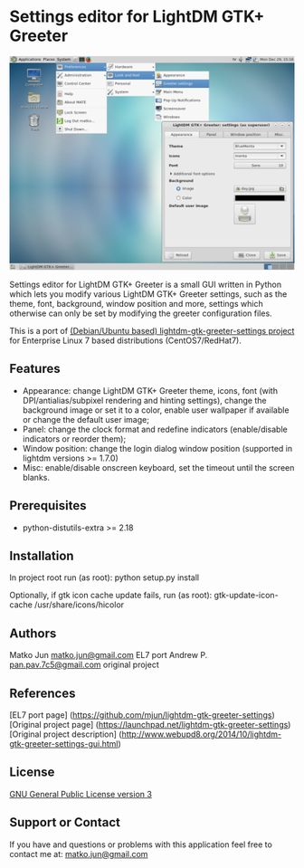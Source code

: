 Settings editor for LightDM GTK+ Greeter
========================================

![Settings editor for LightDM GTK+ Greeter](screenshot.png?raw=true "Settings editor for LightDM GTK+ Greeter")

Settings editor for LightDM GTK+ Greeter is a small GUI written in Python which lets you modify various LightDM GTK+ Greeter settings, such as the theme, font, background, window position and more, settings which otherwise can only be set by modifying the greeter configuration files.

This is a port of [(Debian/Ubuntu based) lightdm-gtk-greeter-settings project](https://launchpad.net/lightdm-gtk-greeter-settings) for Enterprise Linux 7 based distributions (CentOS7/RedHat7).

Features
--------
 *  Appearance: change LightDM GTK+ Greeter theme, icons, font (with DPI/antialias/subpixel rendering and hinting settings), change the background image or set it to a color, enable user wallpaper if available or change the default user image;
 *  Panel: change the clock format and redefine indicators (enable/disable indicators or reorder them);
 *  Window position: change the login dialog window position (supported in lightdm versions >= 1.7.0)
 *  Misc: enable/disable onscreen keyboard, set the timeout until the screen blanks.

Prerequisites
-------------
 *  python-distutils-extra >= 2.18

Installation
------------
In project root run (as root):
    python setup.py install
    
Optionally, if gtk icon cache update fails, run (as root):
    gtk-update-icon-cache /usr/share/icons/hicolor

Authors
-------
Matko Jun <matko.jun@gmail.com> EL7 port
Andrew P. <pan.pav.7c5@gmail.com> original project

References
----------
[EL7 port page] (https://github.com/mjun/lightdm-gtk-greeter-settings)
[Original project page] (https://launchpad.net/lightdm-gtk-greeter-settings)
[Original project description] (http://www.webupd8.org/2014/10/lightdm-gtk-greeter-settings-gui.html)

License
-------
[GNU General Public License version 3](LICENSE?raw=true "LICENSE")

Support or Contact
------------------
If you have and questions or problems with this application feel free to contact me at: matko.jun@gmail.com

